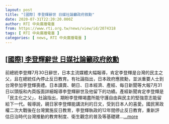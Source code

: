 ```yaml
---
layout: post
title: "[國際] 李登輝辭世 日媒社論籲政府敘勳"
date: 2020-07-31T22:20:20.000Z
author: RTI 中央廣播電臺
from: https://www.rti.org.tw/news/view/id/2074318
tags: [ RTI 中央廣播電臺 ]
categories: [ news, RTI 中央廣播電臺 ]
---
```

<!--1596234020000-->
[[國際] 李登輝辭世 日媒社論籲政府敘勳](https://www.rti.org.tw/news/view/id/2074318)
------

<div>
前總統李登輝7月30日辭世，日本主流媒體大幅報導，肯定李登輝是台灣的民主之父，且在總統任內停止反日教育。有社論指出，日本政府應敘勳，並派重要人士到台灣參加李登輝喪禮。日本讀賣、朝日、日本經濟、產經、每日新聞等大報7月31日以頭版和內頁版面詳細報導李登輝辭世及他留下的功績。產經新聞肯定李登輝是「民主化之父」，社論指出，期盼李登輝竭盡所能守護自由與民主的堅強意志能留給下一代。報導說，親日家李登輝能講流利的日文，受到日本人的喜愛。國民黨政權二次大戰後在台灣實施反日教育，李登輝執政的12年間停止反日教育，重新評估日治時代台灣推動的教育制度、衛生觀念的普及等基礎建...<a target="_blank" href="https://www.rti.org.tw/news/view/id/2074318">...more</a>
</div>
